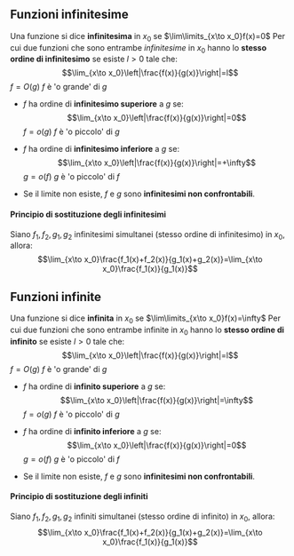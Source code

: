 ## Funzioni infinitesime
Una funzione si dice **infinitesima** in $x_0$ se $\lim\limits_{x\to x_0}f(x)=0$ 
Per cui due funzioni che sono entrambe _infinitesime_ in $x_0$ hanno lo **stesso ordine di infinitesimo** se esiste $l>0$ tale che:
$$\lim_{x\to x_0}\left|\frac{f(x)}{g(x)}\right|=l$$
$f=O(g)$   $f$ è 'o grande' di $g$

- $f$ ha ordine di **infinitesimo superiore** a $g$ se:
	$$\lim_{x\to x_0}\left|\frac{f(x)}{g(x)}\right|=0$$ $f=o(g)$   $f$ è 'o piccolo' di $g$ 

- $f$ ha ordine di **infinitesimo inferiore** a $g$ se:
	$$\lim_{x\to x_0}\left|\frac{f(x)}{g(x)}\right|=+\infty$$ $g=o(f)$   $g$ è 'o piccolo' di $f$ 

- Se il limite non esiste, $f$ e $g$ sono **infinitesimi non confrontabili**.

#### Principio di sostituzione degli infinitesimi
Siano $f_1, f_2, g_1, g_2$ infinitesimi simultanei (stesso ordine di infinitesimo) in $x_0$, allora:
$$\lim_{x\to x_0}\frac{f_1(x)+f_2(x)}{g_1(x)+g_2(x)}=\lim_{x\to x_0}\frac{f_1(x)}{g_1(x)}$$

## Funzioni infinite
Una funzione si dice **infinita** in $x_0$ se $\lim\limits_{x\to x_0}f(x)=\infty$ 
Per cui due funzioni che sono entrambe infinite in $x_0$ hanno lo **stesso ordine di infinito** se esiste $l>0$ tale che:
$$\lim_{x\to x_0}\left|\frac{f(x)}{g(x)}\right|=l$$
$f=O(g)$   $f$ è 'o grande' di $g$

- $f$ ha ordine di **infinito superiore** a $g$ se:
	$$\lim_{x\to x_0}\left|\frac{f(x)}{g(x)}\right|=\infty$$ $f=o(g)$   $f$ è 'o piccolo' di $g$ 

- $f$ ha ordine di **infinito inferiore** a $g$ se:
	$$\lim_{x\to x_0}\left|\frac{f(x)}{g(x)}\right|=0$$ $g=o(f)$   $g$ è 'o piccolo' di $f$ 

- Se il limite non esiste, $f$ e $g$ sono **infinitesimi non confrontabili**.

#### Principio di sostituzione degli infiniti
Siano $f_1, f_2, g_1, g_2$ infiniti simultanei (stesso ordine di infinito) in $x_0$, allora:
$$\lim_{x\to x_0}\frac{f_1(x)+f_2(x)}{g_1(x)+g_2(x)}=\lim_{x\to x_0}\frac{f_1(x)}{g_1(x)}$$

